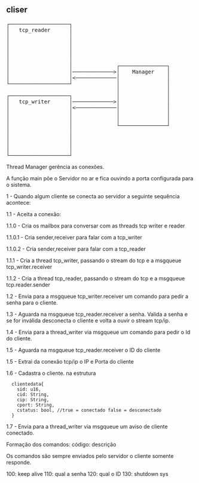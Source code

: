 ## cliser
<pre>
┌───────────────────┐
│   tcp_reader      │
│                   │
│                   │
│                   │
│                   │
│                   │
│                   │              ┌───────────────┐
│                   │─────────────>│    Manager    │
│                   │<─────────────│               │
└───────────────────┘              │               │
                                   │               │
┌───────────────────┐              │               │
│   tcp_writer      │─────────────>│               │
│                   │<─────────────│               │
│                   │              │               │
│                   │              │               │
│                   │              └───────────────┘
│                   │
│                   │
│                   │
│                   │
└───────────────────┘
</pre>

Thread Manager gerência as conexões.

A função main põe o Servidor no ar e fica ouvindo a porta configurada para o sistema.

1 - Quando algum cliente se conecta ao servidor a seguinte sequência acontece:

1.1 - Aceita a conexão:

1.1.0 - Cria os mailbox para conversar com as threads tcp writer e reader

1.1.0.1 - Cria sender,receiver para falar com a tcp_writer

1.1.0.2 - Cria sender,receiver para falar com a tcp_reader

1.1.1 - Cria a thread tcp_writer, passando o stream do tcp e a msgqueue tcp_writer.receiver

1.1.2 - Cria a thread tcp_reader, passando o stream do tcp e a msgqueue tcp.reader.sender

1.2 - Envia para a  msgqueue tcp_writer.receiver um comando para pedir a senha para o cliente.

1.3 - Aguarda na msgqueue tcp_reader.receiver a senha. Valida a senha e se for inválida desconecta 
      o cliente e volta a ouvir o stream tcp/ip.

1.4 - Envia para a thread_writer via msgqueue um comando para pedir o Id do cliente.

1.5 - Aguarda na msgqueue tcp_reader.receiver o ID do cliente

1.5 - Extrai da conexão tcp/ip o IP e Porta do cliente

1.6 - Cadastra o cliente. na estrutura

      clientedata{
        sid: u16,
        cid: String,
        cip: String,
        cport: String,
        cstatus: bool, //true = conectado false = desconectado
      }

1.7 - Envia para a thread_writer via msgqueue um aviso de cliente conectado.

Formação dos comandos: código: descrição

Os comandos são sempre enviados pelo servidor o cliente somente responde.

100: keep alive
110: qual a senha
120: qual o ID
130: shutdown sys







